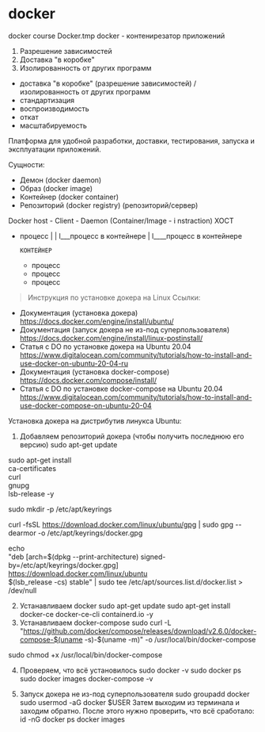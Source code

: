 # docker
docker course
Docker.tmp
docker - контенирезатор приложений
1. Разрешение зависимостей
2. Доставка "в коробке"
3. Изолированность от других программ

- доставка "в коробке" (разрешение зависимостей) / изолированность от других программ
- стандартизация
- воспроизводимость
- откат
- масштабируемость

Платформа для удобной разработки, доставки, тестирования, запуска и эксплуатации приложений.

Сущности:
 - Демон (docker daemon)
 - Образ (docker image)
 - Контейнер (docker container)
 - Репозиторий (docker registry) (репозиторий/сервер)

Docker host - Client - Daemon (Container/Image - i  nstraction)
ХОСТ
- процесс
  |
  |
  l___процесс в контейнере
      |
	  l____процесс в контейнере
	  
	  КОНТЕЙНЕР
  - процесс
  - процесс
  - процесс

> Инструкция по установке докера на Linux
Ссылки:
* Документация (установка докера)	https://docs.docker.com/engine/install/ubuntu/
* Документация (запуск докера не из-под суперпользователя)	https://docs.docker.com/engine/install/linux-postinstall/
* Статья с DO по установке докера на Ubuntu 20.04	https://www.digitalocean.com/community/tutorials/how-to-install-and-use-docker-on-ubuntu-20-04-ru
* Документация (установка docker-compose)	https://docs.docker.com/compose/install/
* Статья с DO по установке docker-compose на Ubuntu 20.04	https://www.digitalocean.com/community/tutorials/how-to-install-and-use-docker-compose-on-ubuntu-20-04

Установка докера на дистрибутив линукса Ubuntu:
1. Добавляем репозиторий докера (чтобы получить последнюю его версию)
sudo apt-get update

sudo apt-get install \
    ca-certificates \
    curl \
    gnupg \
    lsb-release -y

sudo mkdir -p /etc/apt/keyrings

curl -fsSL https://download.docker.com/linux/ubuntu/gpg | sudo gpg --dearmor -o /etc/apt/keyrings/docker.gpg

echo \
  "deb [arch=$(dpkg --print-architecture) signed-by=/etc/apt/keyrings/docker.gpg] https://download.docker.com/linux/ubuntu \
  $(lsb_release -cs) stable" | sudo tee /etc/apt/sources.list.d/docker.list > /dev/null
  
2. Устанавливаем docker
sudo apt-get update
sudo apt-get install docker-ce docker-ce-cli containerd.io -y
3. Устанавливаем docker-compose
sudo curl -L "https://github.com/docker/compose/releases/download/v2.6.0/docker-compose-$(uname -s)-$(uname -m)" -o /usr/local/bin/docker-compose

sudo chmod +x /usr/local/bin/docker-compose

4. Проверяем, что всё установилось
sudo docker -v
sudo docker ps
sudo docker images
docker-compose -v

5. Запуск докера не из-под суперпользователя
sudo groupadd docker
sudo usermod -aG docker $USER
Затем выходим из терминала и заходим обратно.
После этого нужно проверить, что всё сработало:
id -nG
docker ps
docker images